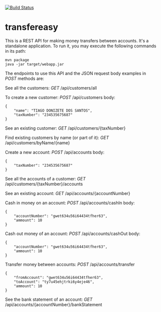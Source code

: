 [![Build Status](https://travis-ci.org/tiagotds/transfereasy.svg?branch=master)](https://travis-ci.org/tiagotds/transfereasy)
# transfereasy

This is a REST API for making money transfers between accounts.
It's a standalone application. To run it, you may execute the following commands in its path:
```
mvn package
java -jar target/webapp.jar
```

The endpoints to use this API and the JSON request body examples in *POST* methods are:

See all the customers:
*GET* /api/customers/all

To create a new customer:
*POST* /api/customers
body:
```
{
	"name": "TIAGO DONIZETE DOS SANTOS",
	"taxNumber": "234535675687"
}
```

See an existing customer:
*GET* /api/customers/{taxNumber}

Find existing customers by name (or part of it):
*GET* /api/customers/byName/{name}

Create a new account:
*POST* /api/accounts 
body:
```
{
	"taxNumber": "234535675687"
}
```

See all the accounts of a customer:
*GET* /api/customers/{taxNumber}/accounts

See an existing account:
*GET* /api/accounts/{accountNumber}

Cash in money on an account:
*POST* /api/accounts/cashIn
body:
```
{
	"accountNumber": "gwet634u56i64434tfher63",
	"ammount": 10
}
```

Cash out money of an account:
*POST* /api/accounts/cashOut
body:
```
{
	"accountNumber": "gwet634u56i64434tfher63",
	"ammount": 10
}
```

Transfer money between accounts:
*POST* /api/accounts/transfer
```
{
	"fromAccount": "gwet634u56i64434tfher63",
	"toAccount": "ty7u45ehjtrki6y4eje46",
	"ammount": 10
}
```

See the bank statement of an account:
*GET* /api/accounts/{accountNumber}/bankStatement


